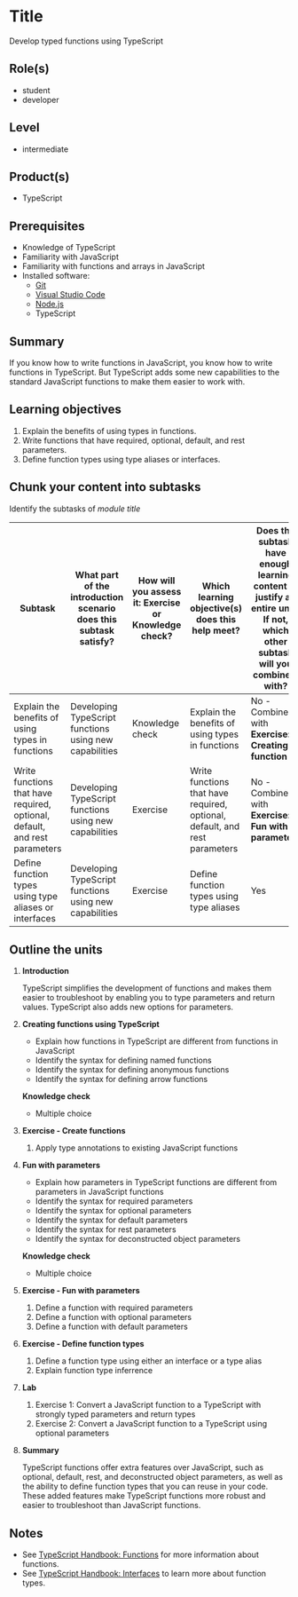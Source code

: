 # Title

Develop typed functions using TypeScript

## Role(s)

- student
- developer

## Level

- intermediate

## Product(s)

- TypeScript

## Prerequisites

- Knowledge of TypeScript
- Familiarity with JavaScript
- Familiarity with functions and arrays in JavaScript
- Installed software:
  - [Git](https://git-scm.com/)
  - [Visual Studio Code](https://code.visualstudio.com)
  - [Node.js](https://nodejs.org/)
  - TypeScript

## Summary

If you know how to write functions in JavaScript, you know how to write functions in TypeScript. But TypeScript adds some new capabilities to the standard JavaScript functions to make them easier to work with.

## Learning objectives

1. Explain the benefits of using types in functions.
1. Write functions that have required, optional, default, and rest parameters.
1. Define function types using type aliases or interfaces.

## Chunk your content into subtasks

Identify the subtasks of *module title*

| Subtask | What part of the introduction scenario does this subtask satisfy? | How will you assess it: **Exercise or Knowledge check**? | Which learning objective(s) does this help meet? | Does the subtask have enough learning content to justify an entire unit? If not, which other subtask will you combine it with? |
| ---- | ---- | ---- | ---- | ---- |
| Explain the benefits of using types in functions | Developing TypeScript functions using new capabilities | Knowledge check | Explain the benefits of using types in functions | No - Combine with **Exercise: Creating function** |
| Write functions that have required, optional, default, and rest parameters | Developing TypeScript functions using new capabilities | Exercise | Write functions that have required, optional, default, and rest parameters | No - Combine with **Exercise: Fun with parameters**  |
| Define function types using type aliases or interfaces | Developing TypeScript functions using new capabilities | Exercise | Define function types using type aliases | Yes |

## Outline the units

1. **Introduction**

    TypeScript simplifies the development of functions and makes them easier to troubleshoot by enabling you to type parameters and return values. TypeScript also adds new options for parameters. 

1. **Creating functions using TypeScript**

    - Explain how functions in TypeScript are different from functions in JavaScript
    - Identify the syntax for defining named functions
    - Identify the syntax for defining anonymous functions
    - Identify the syntax for defining arrow functions

    **Knowledge check**

    - Multiple choice

1. **Exercise - Create functions**

    1. Apply type annotations to existing JavaScript functions

1. **Fun with parameters**

    - Explain how parameters in TypeScript functions are different from parameters in JavaScript functions
    - Identify the syntax for required parameters
    - Identify the syntax for optional parameters
    - Identify the syntax for default parameters
    - Identify the syntax for rest parameters
    - Identify the syntax for deconstructed object parameters

    **Knowledge check**

    - Multiple choice

1. **Exercise - Fun with parameters**

    1. Define a function with required parameters
    1. Define a function with optional parameters
    1. Define a function with default parameters

1. **Exercise - Define function types**

    1. Define a function type using either an interface or a type alias
    1. Explain function type inferrence

1. **Lab**

    1. Exercise 1: Convert a JavaScript function to a TypeScript with strongly typed parameters and return types
    1. Exercise 2: Convert a JavaScript function to a TypeScript using optional parameters

1. **Summary**

    TypeScript functions offer extra features over JavaScript, such as optional, default, rest, and deconstructed object parameters, as well as the ability to define function types that you can reuse in your code. These added features make TypeScript functions more robust and easier to troubleshoot than JavaScript functions.

## Notes
- See [TypeScript Handbook: Functions](https://www.typescriptlang.org/docs/handbook/functions.html) for more information about functions.
- See [TypeScript Handbook: Interfaces](https://www.typescriptlang.org/docs/handbook/interfaces.html) to learn more about function types.
